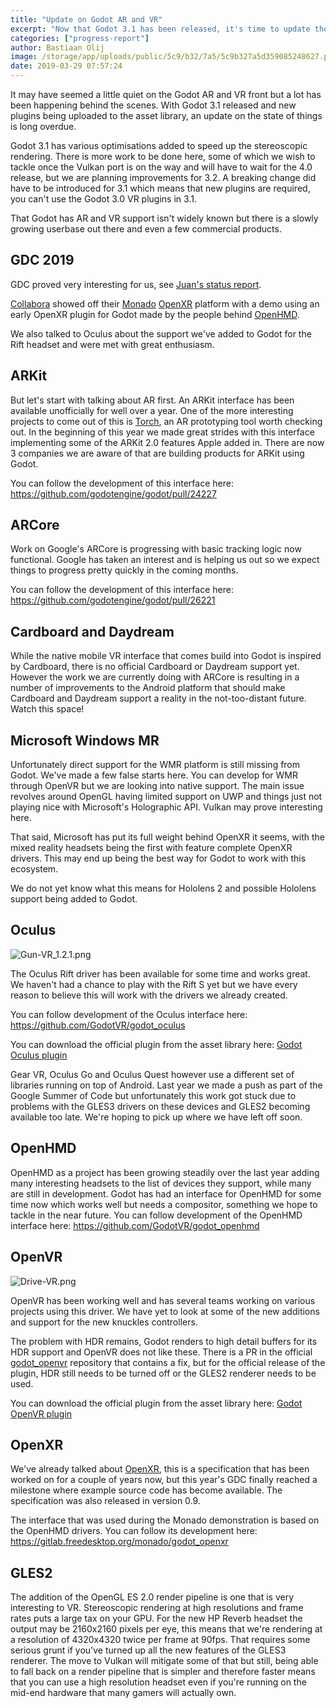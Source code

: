 ```yaml
---
title: "Update on Godot AR and VR"
excerpt: "Now that Godot 3.1 has been released, it's time to update the VR drivers and talk a bit about where we are at with AR and VR."
categories: ["progress-report"]
author: Bastiaan Olij
image: /storage/app/uploads/public/5c9/b32/7a5/5c9b327a5d359085248627.png
date: 2019-03-29 07:57:24
---
```


It may have seemed a little quiet on the Godot AR and VR front but a lot has been happening behind the scenes. With Godot 3.1 released and new plugins being uploaded to the asset library, an update on the state of things is long overdue.

Godot 3.1 has various optimisations added to speed up the stereoscopic rendering. There is more work to be done here, some of which we wish to tackle once the Vulkan port is on the way and will have to wait for the 4.0 release, but we are planning improvements for 3.2. A breaking change did have to be introduced for 3.1 which means that new plugins are required, you can't use the Godot 3.0 VR plugins in 3.1.

That Godot has AR and VR support isn't widely known but there is a slowly growing userbase out there and even a few commercial products.

## GDC 2019

GDC proved very interesting for us, see [Juan's status report](/article/status-godot-gdc-2019).

[Collabora](https://www.collabora.com) showed off their [Monado](https://www.collabora.com/news-and-blog/news-and-events/introducing-monado.html) [OpenXR](https://www.khronos.org/openxr) platform with a demo using an early OpenXR plugin for Godot made by the people behind [OpenHMD](http://www.openhmd.net).

We also talked to Oculus about the support we've added to Godot for the Rift headset and were met with great enthusiasm.

## ARKit

But let's start with talking about AR first. An ARKit interface has been available unofficially for well over a year. One of the more interesting projects to come out of this is [Torch](https://www.torch.app), an AR prototyping tool worth checking out. In the beginning of this year we made great strides with this interface implementing some of the ARKit 2.0 features Apple added in. There are now 3 companies we are aware of that are building products for ARKit using Godot.

You can follow the development of this interface here: https://github.com/godotengine/godot/pull/24227

## ARCore

Work on Google's ARCore is progressing with basic tracking logic now functional. Google has taken an interest and is helping us out so we expect things to progress pretty quickly in the coming months.

You can follow the development of this interface here: https://github.com/godotengine/godot/pull/26221

## Cardboard and Daydream

While the native mobile VR interface that comes build into Godot is inspired by Cardboard, there is no official Cardboard or Daydream support yet. However the work we are currently doing with ARCore is resulting in a number of improvements to the Android platform that should make Cardboard and Daydream support a reality in the not-too-distant future. Watch this space!

## Microsoft Windows MR

Unfortunately direct support for the WMR platform is still missing from Godot. We've made a few false starts here. You can develop for WMR through OpenVR but we are looking into native support. The main issue revolves around OpenGL having limited support on UWP and things just not playing nice with Microsoft's Holographic API. Vulkan may prove interesting here.

That said, Microsoft has put its full weight behind OpenXR it seems, with the mixed reality headsets being the first with feature complete OpenXR drivers. This may end up being the best way for Godot to work with this ecosystem.

We do not yet know what this means for Hololens 2 and possible Hololens support being added to Godot.

## Oculus

![Gun-VR_1.2.1.png](/storage/app/uploads/public/5c9/b36/8f9/5c9b368f92e2b253703944.png)

The Oculus Rift driver has been available for some time and works great. We haven't had a chance to play with the Rift S yet but we have every reason to believe this will work with the drivers we already created.

You can follow development of the Oculus interface here: https://github.com/GodotVR/godot_oculus

You can download the official plugin from the asset library here: [Godot Oculus plugin](http://godotengine.org/asset-library/asset/164)

Gear VR, Oculus Go and Oculus Quest however use a different set of libraries running on top of Android. Last year we made a push as part of the Google Summer of Code but unfortunately this work got stuck due to problems with the GLES3 drivers on these devices and GLES2 becoming available too late.
We're hoping to pick up where we have left off soon.

## OpenHMD

OpenHMD as a project has been growing steadily over the last year adding many interesting headsets to the list of devices they support, while many are still in development. Godot has had an interface for OpenHMD for some time now which works well but needs a compositor, something we hope to tackle in the near future.
You can follow development of the OpenHMD interface here: https://github.com/GodotVR/godot_openhmd

## OpenVR

![Drive-VR.png](/storage/app/uploads/public/5c9/b33/609/5c9b3360913bc868056222.png)

OpenVR has been working well and has several teams working on various projects using this driver. We have yet to look at some of the new additions and support for the new knuckles controllers.

The problem with HDR remains, Godot renders to high detail buffers for its HDR support and OpenVR does not like these.
There is a PR in the official [godot_openvr](https://github.com/GodotVR/godot_openvr) repository that contains a fix, but for the official release of the plugin, HDR still needs to be turned off or the GLES2 renderer needs to be used.

You can download the official plugin from the asset library here: [Godot OpenVR plugin](http://godotengine.org/asset-library/asset/150)

## OpenXR

We've already talked about [OpenXR](https://www.khronos.org/openxr), this is a specification that has been worked on for a couple of years now, but this year's GDC finally reached a milestone where example source code has become available. The specification was also released in version 0.9.

The interface that was used during the Monado demonstration is based on the OpenHMD drivers. You can follow its development here: https://gitlab.freedesktop.org/monado/godot_openxr

## GLES2

The addition of the OpenGL ES 2.0 render pipeline is one that is very interesting to VR. Stereoscopic rendering at high resolutions and frame rates puts a large tax on your GPU. For the new HP Reverb headset the output may be 2160x2160 pixels per eye, this means that we're rendering at a resolution of 4320x4320 twice per frame at 90fps. That requires some serious grunt if you've turned up all the new features of the GLES3 renderer. The move to Vulkan will mitigate some of that but still, being able to fall back on a render pipeline that is simpler and therefore faster means that you can use a high resolution headset even if you're running on the mid-end hardware that many gamers will actually own.
